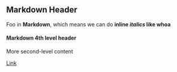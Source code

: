 ## Markdown Header

Foo in **Markdown**, which means we can do **inline *italics* like whoa**

#### Markdown 4th level header

More second-level content

[Link](http://woo.rtfd.org)
